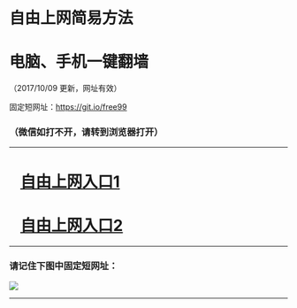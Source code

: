 ﻿# 自由上网简易方法

# 电脑、手机一键翻墙

（2017/10/09 更新，网址有效）

固定短网址：https://git.io/free99

### （微信如打不开，请转到浏览器打开）


***





# &nbsp;&nbsp; <a href="http://ft1978620971.fwq-tz-1001.info/fwqtz01.html?t=100900110584 " target="_blank">自由上网入口1</a>
# &nbsp;&nbsp; <a href="http://ft229857103.fwq-tz-1002.info/fwqtz02.html?t=100900118404 " target="_blank">自由上网入口2</a>
***

### 请记住下图中固定短网址：

<img src="https://s3-us-west-2.amazonaws.com/fwq-1001/yjfq-20170905okok.png" /> 


***

